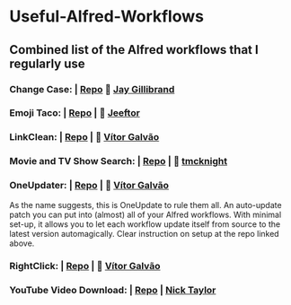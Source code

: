 # Useful-Alfred-Workflows
## Combined list of the Alfred workflows that I regularly use

### Change Case: | [Repo](https://github.com/gillibrand/alfred-change-case) 🍺️ [Jay Gillibrand](https://github.com/gillibrand)

### Emoji Taco: | [Repo](https://github.com/jeeftor/EmojiTaco) | 🍺️ [Jeeftor](https://github.com/jeeftor)

### LinkClean: | [Repo](https://github.com/vitorgalvao/alfred-workflows/tree/master/LinkClean) | 🍺️ [Vítor Galvão](https://github.com/vitorgalvao)

### Movie and TV Show Search: | [Repo](https://github.com/tmcknight/Movie-and-TV-Show-Search-Alfred-Workflow) | 🍺️ [tmcknight](https://github.com/tmcknight)

### OneUpdater: | [Repo](https://github.com/vitorgalvao/alfred-workflows/tree/master/OneUpdater) | 🍺️ [Vítor Galvão](https://github.com/vitorgalvao)

As the name suggests, this is OneUpdate to rule them all. An auto-update patch you can put into (almost) all of your Alfred workflows. With minimal set-up, it allows you to let each workflow update itself from source to the latest version automagically. Clear instruction on setup at the repo linked above.

### RightClick: | [Repo](https://github.com/vitorgalvao/alfred-workflows/tree/master/RightClick) | 🍺️ [Vítor Galvão](https://github.com/vitorgalvao)

### YouTube Video Download: | [Repo](https://github.com/nickytonline/alfred-workflows/tree/master/workflows) | [Nick Taylor](https://github.com/nickytonline)


 
